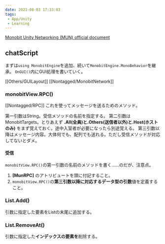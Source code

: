 ```yaml
---
date: 2021-08-03 17:33:03
tags:
 - App/Unity
 - Learning
---
```


[Monobit Unity Networking (MUN) official document](http://www.monobitengine.com/doc/mun/)


## chatScript
まずは`using MonobitEngine`を追加、続いて`MonobitEngine.MonoBehavior`を継承。
`OnGUI()`内にGUI処理を書いていく。

[[Others/GUILayout]]
[[Nontagged/MonobitNetwork]]
### monobitView.RPC()
[[Nontagged/RPC]]
これを使ってメッセージを送るためのメソッド。

第一引数はString。受信メソッドの名前を指定する。
第二引数はMonobitTargets。とりあえず **.All(全員)と.Others(送信者以外)と.Host(ホストのみ)** をまず覚えておく。途中入室者が必要になったら別途覚える。
第三引数以降はメッセージ内容。大体何でも、配列でも送れる。ただし受信メソッドが対応してないとダメ。

#### 受信
`monobitView.RPC()`の第一引数の名前のメソッドを書く……のだが、注意点。
1. **\[MunRPC\]** のアトリビュートを頭に付記すること。
2. `monobitView.RPC()`の**第三引数以降に対応するデータ型の引数**値を定義すること。

### List.Add()
引数に指定した要素をListの末尾に追加する。

### List.RemoveAt()
引数に指定した**インデックスの要素を**削除する。

